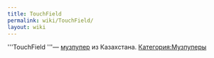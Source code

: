 ```yaml
---
title: TouchField
permalink: wiki/TouchField/
layout: wiki
---
```


'''TouchField '''— [музпупер](Музпуперы "wikilink") из Казахстана.
[Категория:Музпуперы](Категория:Музпуперы "wikilink")
